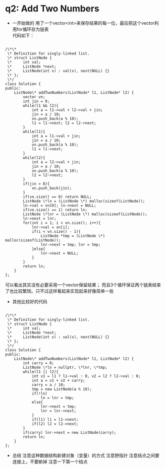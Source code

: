 q2: Add Two Numbers
===
- 一开始做的
用了一个vector&lt;int&gt;来保存结果的每一位，最后把这个vector利用for循环存为链表  
代码如下：
<pre><code>
/\*\*
 \* Definition for singly-linked list.
 \* struct ListNode {
 \*     int val;
 \*     ListNode *next;
 \*     ListNode(int x) : val(x), next(NULL) {}
 \* };
 \*/
class Solution {
public:
    ListNode\* addTwoNumbers(ListNode* l1, ListNode* l2) {
        vector<int> vn;
        int jin = 0;
        while(l1 && l2){
            int a = l1->val + l2->val + jin;
            jin = a / 10;
            vn.push_back(a % 10);
            l1 = l1->next; l2 = l2->next; 
        }
        while(l1){
            int a = l1->val + jin;
            jin = a / 10;
            vn.push_back(a % 10);
            l1 = l1->next;
        }
        while(l2){
            int a = l2->val + jin;
            jin = a / 10;
            vn.push_back(a % 10);
            l2 = l2->next;
        }
        if(jin > 0){
            vn.push_back(jin);
        }
        if(vn.size() == 0) return NULL;
        ListNode \*ln = (ListNode \*) malloc(sizeof(ListNode));
        ln->val = vn[0]; ln->next = NULL;
        if(vn.size() == 1) return ln;
        ListNode \*lnr = (ListNode \*) malloc(sizeof(ListNode));
        ln->next = lnr;
        for(int i = 1; i < vn.size(); i++){
            lnr->val = vn[i];
            if(i < vn.size() - 1){
                ListNode *tmp = (ListNode \*) malloc(sizeof(ListNode));
                lnr->next = tmp; lnr = tmp;
            }else{
                lnr->next = NULL;
            }
        }
        return ln;
    }
};
</code></pre>
可以看出其实没有必要采用一个vector保留结果； 而且3个循环保证两个链表结束了也比较繁琐。只不过这样看起来实现起来好像简单一些
  
- 其他比较好的代码
<pre><code>
/\*\*
 \* Definition for singly-linked list.
 \* struct ListNode {
 \*     int val;
 \*     ListNode *next;
 \*     ListNode(int x) : val(x), next(NULL) {}
 \* };
 \*/
class Solution {
public:
    ListNode\* addTwoNumbers(ListNode* l1, ListNode* l2) {
        int carry = 0;
        ListNode \*ln = nullptr, \*lnr, \*tmp;
        while(l1 || l2){
            int v1 = l1 ? l1->val : 0, v2 = l2 ? l2->val : 0;
            int a = v1 + v2 + carry;
            carry = a / 10;
            tmp = new ListNode(a % 10);
            if(!ln)
                ln = lnr = tmp;
            else{
                lnr->next = tmp;
                lnr = lnr->next;
            }            
            if(l1) l1 = l1->next;
            if(l2) l2 = l2->next;
        }
        if(carry) lnr->next = new ListNode(carry);
        return ln;
    }
};
</code></pre>

- 总结
注意这种数据结构新建对象（变量）的方式
注意野指针
注意结点之间要连接上，不要断掉
注意一下第一个结点